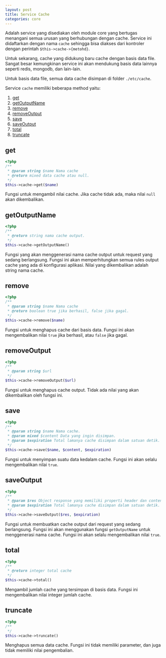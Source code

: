 ```yaml
---
layout: post
title: Service Cache
categories: core
---
```


Adalah service yang disediakan oleh module core yang bertugas menangani semua
urusan yang berhubungan dengan cache. Service ini didaftarkan dengan nama `cache`
sehingga bisa diakses dari kontroler dengan perintah `$this->cache->{metohd}`.

Untuk sekarang, cache yang didukung baru cache dengan basis data file. Sangat
besar kemungkinan service ini akan mendukung basis data lainnya seperti redis,
mongodb, dan lain-lain.

Untuk basis data file, semua data cache disimpan di folder `./etc/cache`.

Service `cache` memiliki beberapa method yaitu:

1. [get](#get)
1. [getOutputName](#getoutputname)
1. [remove](#remove)
1. [removeOutput](#removeoutput)
1. [save](#save)
1. [saveOutput](#saveoutput)
1. [total](#total)
1. [truncate](#truncate)

## get

```php
<?php
/**
 * @param string $name Nama cache
 * @return mixed data cache atau null.
 */
$this->cache->get($name)
```

Fungsi untuk mengambil nilai cache. Jika cache tidak ada, maka nilai `null` akan
dikembalikan.

## getOutputName

```php
<?php
/**
 * @return string nama cache output.
 */
$this->cache->getOutputName()
```

Fungsi yang akan menggenerasi nama cache output untuk request yang sedang berlangsung.
Fungsi ini akan memperhitungkan semua rules output cache yang ada di konfigurasi
aplikasi. Nilai yang dikembalikan adalah string nama cache.

## remove

```php
<?php
/**
 * @param string $name Nama cache
 * @return boolean true jika berhasil, false jika gagal.
 */
$this->cache->remove($name)
```

Fungsi untuk menghapus cache dari basis data. Fungsi ini akan mengembalikan nilai
`true` jika berhasil, atau `false` jika gagal.

## removeOutput

```php
<?php
/**
 * @param string $url
 */
$this->cache->removeOutput($url)
```

Fungsi untuk menghapus cache output. Tidak ada nilai yang akan dikembalikan oleh
fungsi ini.

## save

```php
<?php
/**
 * @param string $name Nama cache.
 * @param mixed $content Data yang ingin disimpan.
 * @param $expiration Total lamanya cache disimpan dalam satuan detik.
 */
$this->cache->save($name, $content, $expiration)
```

Fungsi untuk menyimpan suatu data kedalam cache. Fungsi ini akan selalu mengembalikan
nilai `true`.

## saveOutput

```php
<?php
/**
 * @param $res Object response yang memiliki properti header dan content.
 * @param $expiration Total lamanya cache disimpan dalam satuan detik.
 */
$this->cache->saveOutput($res, $expiration)
```

Fungsi untuk membuatkan cache output dari request yang sedang berlangsung. Fungsi
ini akan menggunakan fungsi `getOutputName` untuk menggenerasi nama cache. Fungsi
ini akan selalu mengembalikan nilai `true`.

## total

```php
<?php
/**
 * @return integer total cache
 */
$this->cache->total()
```

Mengambil jumlah cache yang tersimpan di basis data. Fungsi ini mengembalikan nilai
integer jumlah cache.

## truncate

```php
<?php
/**
 */
$this->cache->truncate()
```

Menghapus semua data cache. Fungsi ini tidak memiliki parameter, dan juga tidak
memiliki nilai pengembalian.